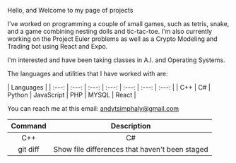 Hello, and Welcome to my page of projects

I've worked on programming a couple of small games, such as tetris, snake, and a game combining nesting dolls and tic-tac-toe. I'm also currently working on the Project Euler problems as well as a Crypto Modeling and Trading bot using React and Expo.

I'm interested and have been taking classes in A.I. and Operating Systems.

The languages and utilities that I have worked with are: 

| Languages |
| :---: | :---: | :---: | :---: | :---: | :---: | :---: |
| C++ | C# | Python | JavaScript | PHP | MYSQL | React |


You can reach me at this email: andytsimphaly@gmail.com


| Command | Description |
| :---: | :---: |
| C++ | C# |
| git diff | Show file differences that haven't been staged |

<!---
AndySimph/AndySimph is a ✨ special ✨ repository because its `README.md` (this file) appears on your GitHub profile.
You can click the Preview link to take a look at your changes.
--->
